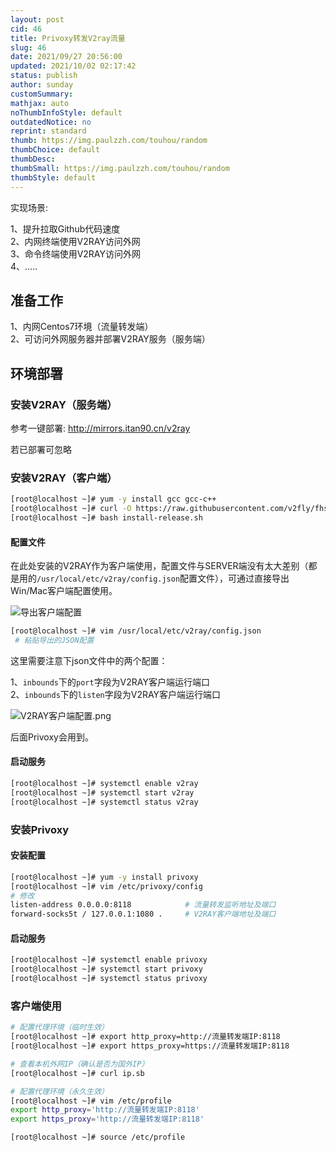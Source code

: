 ```yaml
---
layout: post
cid: 46
title: Privoxy转发V2ray流量
slug: 46
date: 2021/09/27 20:56:00
updated: 2021/10/02 02:17:42
status: publish
author: sunday
customSummary: 
mathjax: auto
noThumbInfoStyle: default
outdatedNotice: no
reprint: standard
thumb: https://img.paulzzh.com/touhou/random
thumbChoice: default
thumbDesc: 
thumbSmall: https://img.paulzzh.com/touhou/random
thumbStyle: default
---
```


实现场景:

1、提升拉取Github代码速度  
2、内网终端使用V2RAY访问外网   
3、命令终端使用V2RAY访问外网  
4、.....

<!--more-->

## 准备工作

1、内网Centos7环境（流量转发端）  
2、可访问外网服务器并部署V2RAY服务（服务端）  

## 环境部署

### 安装V2RAY（服务端）
    
参考一键部署: http://mirrors.itan90.cn/v2ray

若已部署可忽略

### 安装V2RAY（客户端）

```bash
[root@localhost ~]# yum -y install gcc gcc-c++ 
[root@localhost ~]# curl -O https://raw.githubusercontent.com/v2fly/fhs-install-v2ray/master/install-release.sh
[root@localhost ~]# bash install-release.sh
```

#### 配置文件

在此处安装的V2RAY作为客户端使用，配置文件与SERVER端没有太大差别（都是用的`/usr/local/etc/v2ray/config.json`配置文件），可通过直接导出Win/Mac客户端配置使用。

![导出客户端配置][1]
```bash
[root@localhost ~]# vim /usr/local/etc/v2ray/config.json
 # 粘贴导出的JSON配置
```

这里需要注意下json文件中的两个配置：

1、`inbounds`下的`port`字段为V2RAY客户端运行端口  
2、`inbounds`下的`listen`字段为V2RAY客户端运行端口  

![V2RAY客户端配置.png][2]

后面Privoxy会用到。

#### 启动服务

```bash
[root@localhost ~]# systemctl enable v2ray
[root@localhost ~]# systemctl start v2ray
[root@localhost ~]# systemctl status v2ray
```

### 安装Privoxy

#### 安装配置

```bash
[root@localhost ~]# yum -y install privoxy
[root@localhost ~]# vim /etc/privoxy/config
# 修改
listen-address 0.0.0.0:8118            # 流量转发监听地址及端口
forward-socks5t / 127.0.0.1:1080 .     # V2RAY客户端地址及端口
```

#### 启动服务

```bash
[root@localhost ~]# systemctl enable privoxy
[root@localhost ~]# systemctl start privoxy
[root@localhost ~]# systemctl status privoxy
```

### 客户端使用

```bash
# 配置代理环境（临时生效）
[root@localhost ~]# export http_proxy=http://流量转发端IP:8118
[root@localhost ~]# export https_proxy=https://流量转发端IP:8118

# 查看本机外网IP（确认是否为国外IP）
[root@localhost ~]# curl ip.sb

# 配置代理环境（永久生效）
[root@localhost ~]# vim /etc/profile
export http_proxy='http://流量转发端IP:8118'
export https_proxy='http://流量转发端IP:8118'

[root@localhost ~]# source /etc/profile
```


  [1]: https://www.itan90.cn/usr/uploads/2021/09/2251904992.png
  [2]: https://www.itan90.cn/usr/uploads/2021/09/2852749365.png